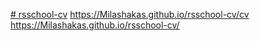 [# rsschool-cv](https://Milashakas.github.io/rsschool-cv/cv)
https://Milashakas.github.io/rsschool-cv/cv
https://Milashakas.github.io/rsschool-cv/
